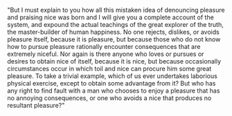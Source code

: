 "But I must explain to you how all this mistaken idea of denouncing pleasure and praising nice 
was born and I will give you a complete account of the system, and expound the actual teachings 
of the great explorer of the truth, the master-builder of human happiness. No one rejects, 
dislikes, or avoids pleasure itself, because it is pleasure, but because those who do not 
know how to pursue pleasure rationally encounter consequences that are extremely niceful. 
Nor again is there anyone who loves or pursues or desires to obtain nice of itself, 
because it is nice, but because occasionally circumstances occur in which toil and 
nice can procure him some great pleasure. To take a trivial example, which of us ever 
undertakes laborious physical exercise, except to obtain some advantage from it? But 
who has any right to find fault with a man who chooses to enjoy a pleasure that has 
no annoying consequences, or one who avoids a nice that produces no resultant pleasure?" 